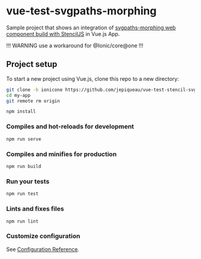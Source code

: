 # vue-test-svgpaths-morphing
Sample project that shows an integration of [svgpaths-morphing web component build with StencilJS](https://github.com/jepiqueau/stencil-svgpaths-morphing) 
in Vue.js App.

!!! WARNING use a workaround for @Ionic/core@one !!!

## Project setup
To start a new project using Vue.js, clone this repo to a new directory:

```bash
git clone -b ionicone https://github.com/jepiqueau/vue-test-stencil-svgpaths-morphing.git my-app
cd my-app
git remote rm origin
```


```
npm install
```

### Compiles and hot-reloads for development
```
npm run serve
```

### Compiles and minifies for production
```
npm run build
```

### Run your tests
```
npm run test
```

### Lints and fixes files
```
npm run lint
```

### Customize configuration
See [Configuration Reference](https://cli.vuejs.org/config/).

